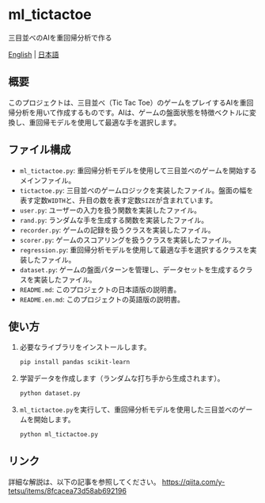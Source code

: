 # ml_tictactoe
三目並べのAIを重回帰分析で作る

[English](README.en.md) | [日本語](README.md)

## 概要
このプロジェクトは、三目並べ（Tic Tac Toe）のゲームをプレイするAIを重回帰分析を用いて作成するものです。AIは、ゲームの盤面状態を特徴ベクトルに変換し、重回帰モデルを使用して最適な手を選択します。

## ファイル構成
- `ml_tictactoe.py`: 重回帰分析モデルを使用して三目並べのゲームを開始するメインファイル。
- `tictactoe.py`: 三目並べのゲームロジックを実装したファイル。盤面の幅を表す定数`WIDTH`と、升目の数を表す定数`SIZE`が含まれています。
- `user.py`: ユーザーの入力を扱う関数を実装したファイル。
- `rand.py`: ランダムな手を生成する関数を実装したファイル。
- `recorder.py`: ゲームの記録を扱うクラスを実装したファイル。
- `scorer.py`: ゲームのスコアリングを扱うクラスを実装したファイル。
- `regression.py`: 重回帰分析モデルを使用して最適な手を選択するクラスを実装したファイル。
- `dataset.py`: ゲームの盤面パターンを管理し、データセットを生成するクラスを実装したファイル。
- `README.md`: このプロジェクトの日本語版の説明書。
- `README.en.md`: このプロジェクトの英語版の説明書。

## 使い方
1. 必要なライブラリをインストールします。
    ```sh
    pip install pandas scikit-learn
    ```

2. 学習データを作成します（ランダムな打ち手から生成されます）。
    ```sh
    python dataset.py
    ```

3. `ml_tictactoe.py`を実行して、重回帰分析モデルを使用した三目並べのゲームを開始します。
    ```sh
    python ml_tictactoe.py
    ```

## リンク
詳細な解説は、以下の記事を参照してください。
https://qiita.com/y-tetsu/items/8fcacea73d58ab692196
